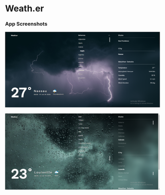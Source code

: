 # Weath.er

### App Screenshots
![](https://github.com/pyplacca/weath.er/blob/master/public/screenshots/1.png)
<br><br>
![](https://github.com/pyplacca/weath.er/blob/master/public/screenshots/2.png)
